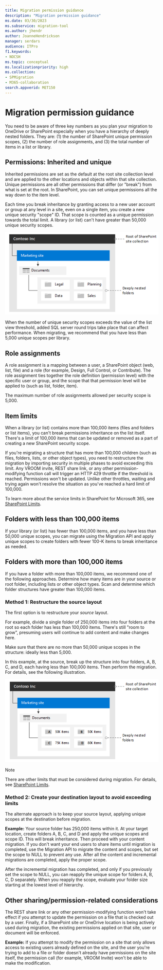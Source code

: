 ```yaml
---
title: Migration permission guidance
description: "Migration permission guidance"
ms.date: 03/30/2023
ms.subservice: migration-tool
ms.author: jhendr
author: JoanneHendrickson
manager: serdars
audience: ITPro
f1.keywords:
- NOCSH
ms.topic: conceptual
ms.localizationpriority: high
ms.collection:
- SPMigration
- M365-collaboration
search.appverid: MET150
---
```

# Migration permission guidance

You need to be aware of three key numbers as you plan your migration to OneDrive or SharePoint especially when you have a hierarchy of deeply nested folders. They are: (1) the number of SharePoint unique permission scopes, (2) the number of role assignments, and (3) the total number of items in a list or library.

## Permissions: Inherited and unique

Inherited permissions are set as the default at the root site collection level and are applied to the other locations and objects within that site collection. Unique permissions are all other permissions that differ (or "break") from what is set at the root. In SharePoint, you can set unique permissions all the way down to the item level.

Each time you break inheritance by granting access to a new user account or group at any level in a site, even on a single item, you create a new unique security "scope" ID. That scope is counted as a unique permission towards the total limit. A library (or list) can't have greater than 50,000 unique security scopes.

![Site hierarchy](../images/hierarchy-perms.png)

When the number of unique security scopes exceeds the value of the list view threshold, added SQL server round trips take place that can affect performance.
When migrating, we recommend that you have less than 5,000 unique scopes per library.

## Role assignments

A role assignment is a mapping between a user, a SharePoint object (web, list, file) and a role (for example, Design, Full Control, or Contribute). The role assignment ties together the role definition (permission level) with the specific user or group, and the scope that that permission level will be applied to (such as list, folder, item).

The maximum number of role assignments allowed per security scope is 5,000.

## Item limits

When a library (or list) contains more than 100,000 items (files and folders or list items), you can't break permissions inheritance on the list itself.  There's a limit of 100,000 items that can be updated or removed as a part of creating a new SharePoint security scope.

If you're migrating a structure that has more than 100,000 children (such as files, folders, lists, or other object types), you need to restructure the migration by importing security in multiple phases to avoid exceeding this limit. Any VROOM invite, REST share link, or any other permission-modifying function call will trigger an HTTP 429 throttle if the threshold is reached. Permissions won't be updated. Unlike other throttles, waiting and trying again won't resolve the situation as you've reached a hard limit of 100,000.

To learn more about the service limits in SharePoint for Microsoft 365, see [SharePoint Limits](/office365/servicedescriptions/sharepoint-online-service-description/sharepoint-online-limits#items-in-lists-and-libraries).

## Folders with less than 100,000 items

If your library (or list) has fewer than 100,000 items, and you have less than 50,000 unique scopes, you can migrate using the Migration API and apply unique scopes to create folders with fewer 100-K items to break inheritance as needed.

## Folders with more than 100,000 items

If you have a folder with more than 100,000 items, we recommend one of the following approaches. Determine how many items are in your source or root folder, including lists or other object types. Scan and determine which folder structures have greater than 100,000 items.

### Method 1: Restructure the source layout

The first option is to restructure your *source* layout.

For example, divide a single folder of 250,000 items into four folders at the root so each folder has less than 100,000 items. There's still "room to grow", presuming users will continue to add content and make changes here.

Make sure that there are no more than 50,000 unique scopes in the structure: ideally less than 5,000.

In this example, at the source, break up the structure into four folders, A, B, C, and D, each having less than 100,000 items. Then perform the migration. For details, see the following illustration.

![Hierarchy ABCD](../images/hierarchy-ABCD.png)

> [!NOTE]
> There are other limits that must be considered during migration. For details, see [SharePoint Limits](/office365/servicedescriptions/sharepoint-online-service-description/sharepoint-online-limits#items-in-lists-and-libraries).

### Method 2: Create your destination layout to avoid exceeding limits

The alternate approach is to keep your source layout, applying unique scopes at the destination before migration.

**Example:**  Your source folder has 250,000 items within it. At your target location, create folders A, B, C, and D and apply the unique scopes and scope ID. This will break inheritance. Then proceed with your content migration.
If you don't want your end users to share items until migration is completed, use the Migration API to migrate the content and scopes, but set the scope to NULL to prevent any use.
After all the content and incremental migrations are completed, apply the proper scope.

After the incremental migration has completed, and only if you previously set the scope to NULL, you can reapply the unique scope for folders A, B, C, D separately. When you reapply the scope, evaluate your folder size starting at the lowest level of hierarchy.

## Other sharing/permission-related considerations

The REST share link or any other permission-modifying function won't take effect if you attempt to update the permission on a file that is checked out by a user.
Finally, if a SharePoint site or OneDrive location is being actively used during migration, the existing permissions applied on that site, user or document will be enforced.

**Example:** If you attempt to modify the permission on a site that only allows access to existing users already defined on the site, and the user you're trying to add to a file or folder doesn't already have permissions on the site itself, the permission call (for example, VROOM Invite) won't be able to make the modification.
